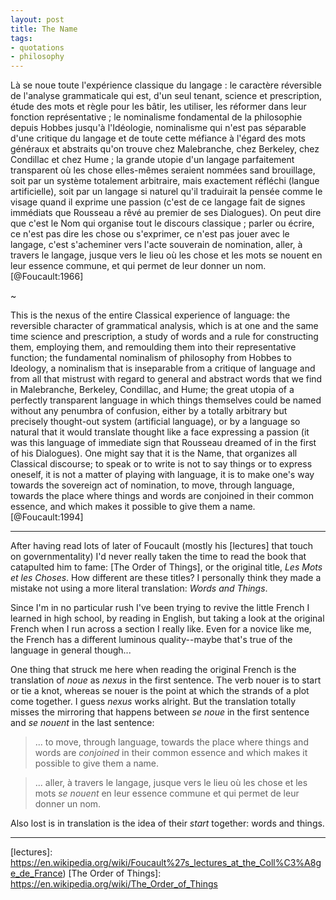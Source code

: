 ```yaml
---
layout: post
title: The Name
tags:
- quotations
- philosophy
---
```


Là se noue toute l'expérience classique du langage : le caractère réversible de
l'analyse grammaticale qui est, d'un seul tenant, science et prescription, étude
des mots et règle pour les bâtir, les utiliser, les réformer dans leur fonction
représentative ; le nominalisme fondamental de la philosophie depuis Hobbes
jusqu'à l'Idéologie, nominalisme qui n'est pas séparable d'une critique du
langage et de toute cette méfiance à l'égard des mots généraux et abstraits
qu'on trouve chez Malebranche, chez Berkeley, chez Condillac et chez Hume ; la
grande utopie d'un langage parfaitement transparent où les chose elles-mêmes
seraient nommées sand brouillage, soit par un système totalement arbitraire,
mais exactement réfléchi (langue artificielle), soit par un langage si naturel
qu'il traduirait la pensée comme le visage quand il exprime une passion (c'est
de ce langage fait de signes immédiats que Rousseau a rêvé au premier de ses
Dialogues). On peut dire que c'est le Nom qui organise tout le discours
classique ; parler ou écrire, ce n'est pas dire les chose ou s'exprimer, ce
n'est pas jouer avec le langage, c'est s'acheminer vers l'acte souverain de
nomination, aller, à travers le langage, jusque vers le lieu où les chose et
les mots se nouent en leur essence commune, et qui permet de leur donner un
nom. [@Foucault:1966]

~

This is the nexus of the entire Classical experience of language: the reversible
character of grammatical analysis, which is at one and the same time science and
prescription, a study of words and a rule for constructing them, employing
them, and remoulding them into their representative function; the fundamental
nominalism of philosophy from Hobbes to Ideology, a nominalism that is
inseparable from a critique of language and from all that mistrust with regard
to general and abstract words that we find in Malebranche, Berkeley, Condillac,
and Hume; the great utopia of a perfectly transparent language in which things
themselves could be named without any penumbra of confusion, either by
a totally arbitrary but precisely thought-out system (artificial language), or
by a language so natural that it would translate thought like a face expressing
a passion (it was this language of immediate sign that Rousseau dreamed of in
the first of his Dialogues). One might say that it is the Name, that organizes
all Classical discourse; to speak or to write is not to say things or to
express oneself, it is not a matter of playing with language, it is to make
one's way towards the sovereign act of nomination, to move, through language,
towards the place where things and words are conjoined in their common essence,
and which makes it possible to give them a name. [@Foucault:1994]

---

After having read lots of later of Foucault (mostly his [lectures] that touch
on governmentality) I'd never really taken the time to read the book that
catapulted him to fame: [The Order of Things], or the original title, *Les Mots
et les Choses*. How different are these titles? I personally think they made
a mistake not using a more literal translation: *Words and Things*.

Since I'm in no particular rush I've been trying to revive the little French
I learned in high school, by reading in English, but taking a look at the
original French when I run across a section I really like. Even for a novice
like me, the French has a different luminous quality--maybe that's true of the
language in general though...

One thing that struck me here when reading the original French is the
translation of *noue* as *nexus* in the first sentence. The verb nouer is to
start or tie a knot, whereas se nouer is the point at which the strands of
a plot come together. I guess *nexus* works alright. But the translation
totally misses the mirroring that happens between *se noue* in the first
sentence and *se nouent* in the last sentence:

> ... to move, through language, towards the place where things and words are
*conjoined* in their common essence and which makes it possible to give them
a name.

> ... aller, à travers le langage, jusque vers le lieu où les chose et les mots
*se nouent* en leur essence commune et qui permet de leur donner un nom.

Also lost is in translation is the idea of their *start* together: words and
things.

---

[lectures]: https://en.wikipedia.org/wiki/Foucault%27s_lectures_at_the_Coll%C3%A8ge_de_France)
[The Order of Things]: https://en.wikipedia.org/wiki/The_Order_of_Things
